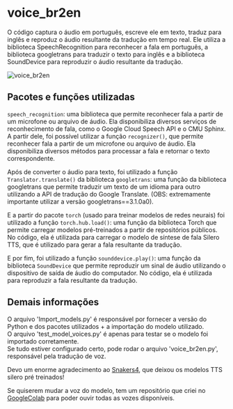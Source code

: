 # voice_br2en

O código captura o áudio em português, escreve ele em texto, traduz para inglês e reproduz o áudio resultante da tradução em tempo real. Ele utiliza a biblioteca SpeechRecognition para reconhecer a fala em português, a biblioteca googletrans para traduzir o texto para inglês e a biblioteca SoundDevice para reproduzir o áudio resultante da tradução.

![voice_br2en](https://user-images.githubusercontent.com/50224653/232333871-c0827e2c-fd98-41f1-90dd-5b06cacdbd82.gif)


## Pacotes e funções utilizadas

`speech_recognition`: uma biblioteca que permite reconhecer fala a partir de um microfone ou arquivo de áudio. Ela disponibiliza diversos serviços de reconhecimento de fala, como o Google Cloud Speech API e o CMU Sphinx.
A partir dele, foi possível utilizar a função `recognizer()`, que permite reconhecer fala a partir de um microfone ou arquivo de áudio. Ela disponibiliza diversos métodos para processar a fala e retornar o texto correspondente.

Após de converter o áudio para texto, foi utilizado a função `Translator.translate()` da biblioteca `googletrans`: uma função da biblioteca googletrans que permite traduzir um texto de um idioma para outro utilizando a API de tradução do Google Translate. (OBS: extremamente importante utilizar a versão googletrans==3.1.0a0).

E a partir do pacote `torch` (usado para treinar modelos de redes neurais) foi utilizado a função `torch.hub.load()`: uma função da biblioteca Torch que permite carregar modelos pré-treinados a partir de repositórios públicos. No código, ela é utilizada para carregar o modelo de síntese de fala Silero TTS, que é utilizado para gerar a fala resultante da tradução.

E por fim, foi utilizado a função `sounddevice.play()`: uma função da biblioteca `SoundDevice` que permite reproduzir um sinal de áudio utilizando o dispositivo de saída de áudio do computador. No código, ela é utilizada para reproduzir a fala resultante da tradução.

## Demais informações 

O arquivo 'Import_models.py' é responsável por fornecer a versão do Python e dos pacotes utilizados + a importação do modelo utilizado.  
O arquivo 'test_model_voices.py' é apenas para testar se o modelo foi importado corretamente.  
Se tudo estiver configurado certo, pode rodar o arquivo 'voice_br2en.py', responsável pela tradução de voz.

Devo um enorme agradecimento ao [Snakers4](https://github.com/snakers4/silero-models), que deixou os modelos TTS silero pré treinados! 

Se quiserem mudar a voz do modelo, tem um repositório que criei no [GoogleColab](https://colab.research.google.com/drive/1oqo8OVmQoBB2azi8wdq0lQOv4O_4bLcz?usp=sharing) para poder ouvir todas as vozes disponíveis.


